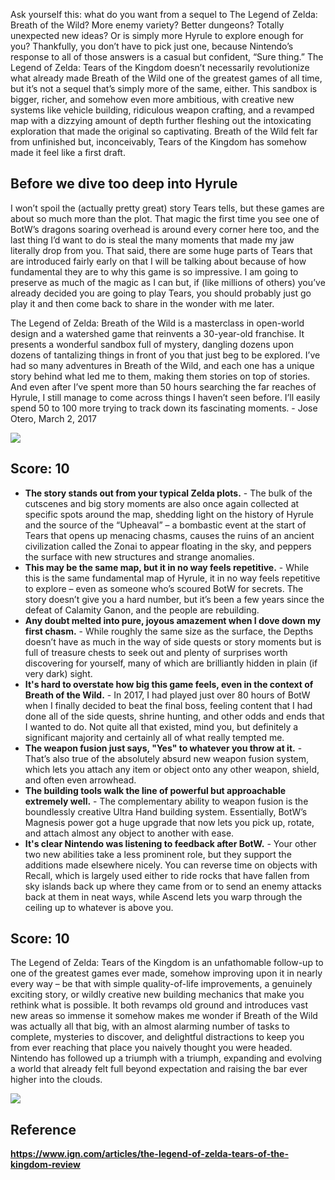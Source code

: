 <div class="top-wrapper">
<div>

Ask yourself this: what do you want from a sequel to The Legend of Zelda: Breath of the Wild? More enemy variety? Better dungeons? Totally unexpected new ideas? Or is simply more Hyrule to explore enough for you? Thankfully, you don’t have to pick just one, because Nintendo’s response to all of those answers is a casual but confident, “Sure thing.” The Legend of Zelda: Tears of the Kingdom doesn’t necessarily revolutionize what already made Breath of the Wild one of the greatest games of all time, but it’s not a sequel that’s simply more of the same, either. This sandbox is bigger, richer, and somehow even more ambitious, with creative new systems like vehicle building, ridiculous weapon crafting, and a revamped map with a dizzying amount of depth further fleshing out the intoxicating exploration that made the original so captivating. Breath of the Wild felt far from unfinished but, inconceivably, Tears of the Kingdom has somehow made it feel like a first draft.

## Before we dive too deep into Hyrule

I won’t spoil the (actually pretty great) story Tears tells, but these games are about so much more than the plot. That magic the first time you see one of BotW’s dragons soaring overhead is around every corner here too, and the last thing I’d want to do is steal the many moments that made my jaw literally drop from you. That said, there are some huge parts of Tears that are introduced fairly early on that I will be talking about because of how fundamental they are to why this game is so impressive. I am going to preserve as much of the magic as I can but, if (like millions of others) you’ve already decided you are going to play Tears, you should probably just go play it and then come back to share in the wonder with me later.

The Legend of Zelda: Breath of the Wild is a masterclass in open-world design and a watershed game that reinvents a 30-year-old franchise. It presents a wonderful sandbox full of mystery, dangling dozens upon dozens of tantalizing things in front of you that just beg to be explored. I’ve had so many adventures in Breath of the Wild, and each one has a unique story behind what led me to them, making them stories on top of stories. And even after I’ve spent more than 50 hours searching the far reaches of Hyrule, I still manage to come across things I haven’t seen before. I’ll easily spend 50 to 100 more trying to track down its fascinating moments. - Jose Otero, March 2, 2017

</div>

<img src="https://encrypted-tbn0.gstatic.com/images?q=tbn:ANd9GcRQi9blLHrfUs64Kw2y7PS-YIU8uazmowTnkg&s" />

</div>

## Score: 10

- **The story stands out from your typical Zelda plots.** - The bulk of the cutscenes and big story moments are also once again collected at specific spots around the map, shedding light on the history of Hyrule and the source of the “Upheaval” – a bombastic event at the start of Tears that opens up menacing chasms, causes the ruins of an ancient civilization called the Zonai to appear floating in the sky, and peppers the surface with new structures and strange anomalies.
- **This may be the same map, but it in no way feels repetitive.** - While this is the same fundamental map of Hyrule, it in no way feels repetitive to explore – even as someone who’s scoured BotW for secrets. The story doesn’t give you a hard number, but it’s been a few years since the defeat of Calamity Ganon, and the people are rebuilding.
- **Any doubt melted into pure, joyous amazement when I dove down my first chasm.** - While roughly the same size as the surface, the Depths doesn’t have as much in the way of side quests or story moments but is full of treasure chests to seek out and plenty of surprises worth discovering for yourself, many of which are brilliantly hidden in plain (if very dark) sight.
- **It's hard to overstate how big this game feels, even in the context of Breath of the Wild.** - In 2017, I had played just over 80 hours of BotW when I finally decided to beat the final boss, feeling content that I had done all of the side quests, shrine hunting, and other odds and ends that I wanted to do. Not quite all that existed, mind you, but definitely a significant majority and certainly all of what really tempted me.
- **The weapon fusion just says, "Yes" to whatever you throw at it.** - That’s also true of the absolutely absurd new weapon fusion system, which lets you attach any item or object onto any other weapon, shield, and often even arrowhead.
- **The building tools walk the line of powerful but approachable extremely well.** - The complementary ability to weapon fusion is the boundlessly creative Ultra Hand building system. Essentially, BotW’s Magnesis power got a huge upgrade that now lets you pick up, rotate, and attach almost any object to another with ease.
- **It's clear Nintendo was listening to feedback after BotW.** - Your other two new abilities take a less prominent role, but they support the additions made elsewhere nicely. You can reverse time on objects with Recall, which is largely used either to ride rocks that have fallen from sky islands back up where they came from or to send an enemy attacks back at them in neat ways, while Ascend lets you warp through the ceiling up to whatever is above you.

## Score: 10

The Legend of Zelda: Tears of the Kingdom is an unfathomable follow-up to one of the greatest games ever made, somehow improving upon it in nearly every way – be that with simple quality-of-life improvements, a genuinely exciting story, or wildly creative new building mechanics that make you rethink what is possible. It both revamps old ground and introduces vast new areas so immense it somehow makes me wonder if Breath of the Wild was actually all that big, with an almost alarming number of tasks to complete, mysteries to discover, and delightful distractions to keep you from ever reaching that place you naively thought you were headed. Nintendo has followed up a triumph with a triumph, expanding and evolving a world that already felt full beyond expectation and raising the bar ever higher into the clouds.

<div class="image-wrapper-page">
<img src="https://i.guim.co.uk/img/media/84ab99cdffb59d36ed491789932282c7383d9920/8_0_1800_1080/master/1800.jpg?width=700&quality=85&auto=format&fit=max&s=aae8125b4d340c252ad6822ee7cf1ce2" />
</div>

## Reference

**https://www.ign.com/articles/the-legend-of-zelda-tears-of-the-kingdom-review**
